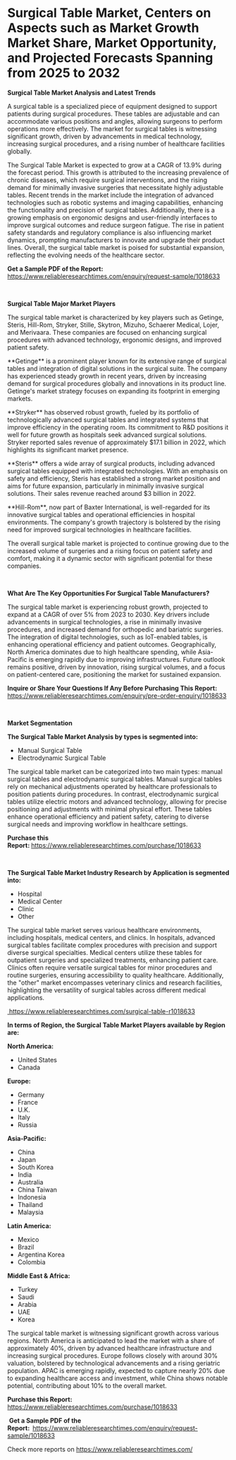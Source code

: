 <p><h1>Surgical Table Market, Centers on Aspects such as Market Growth Market Share, Market Opportunity, and Projected Forecasts Spanning from 2025 to 2032</h1></p><p><strong>Surgical Table Market Analysis and Latest Trends</strong></p>
<p><p>A surgical table is a specialized piece of equipment designed to support patients during surgical procedures. These tables are adjustable and can accommodate various positions and angles, allowing surgeons to perform operations more effectively. The market for surgical tables is witnessing significant growth, driven by advancements in medical technology, increasing surgical procedures, and a rising number of healthcare facilities globally.</p><p>The Surgical Table Market is expected to grow at a CAGR of 13.9% during the forecast period. This growth is attributed to the increasing prevalence of chronic diseases, which require surgical interventions, and the rising demand for minimally invasive surgeries that necessitate highly adjustable tables. Recent trends in the market include the integration of advanced technologies such as robotic systems and imaging capabilities, enhancing the functionality and precision of surgical tables. Additionally, there is a growing emphasis on ergonomic designs and user-friendly interfaces to improve surgical outcomes and reduce surgeon fatigue. The rise in patient safety standards and regulatory compliance is also influencing market dynamics, prompting manufacturers to innovate and upgrade their product lines. Overall, the surgical table market is poised for substantial expansion, reflecting the evolving needs of the healthcare sector.</p></p>
<p><strong>Get a Sample PDF of the Report:&nbsp;</strong> <a href="https://www.reliableresearchtimes.com/enquiry/request-sample/1018633?utm_campaign=2467&utm_medium=2&utm_source=Github&utm_content=ia&utm_term=03032025&utm_id=surgical-table">https://www.reliableresearchtimes.com/enquiry/request-sample/1018633</a></p>
<p>&nbsp;</p>
<p><strong>Surgical Table Major Market Players</strong></p>
<p><p>The surgical table market is characterized by key players such as Getinge, Steris, Hill-Rom, Stryker, Stille, Skytron, Mizuho, Schaerer Medical, Lojer, and Merivaara. These companies are focused on enhancing surgical procedures with advanced technology, ergonomic designs, and improved patient safety.</p><p>**Getinge** is a prominent player known for its extensive range of surgical tables and integration of digital solutions in the surgical suite. The company has experienced steady growth in recent years, driven by increasing demand for surgical procedures globally and innovations in its product line. Getinge's market strategy focuses on expanding its footprint in emerging markets.</p><p>**Stryker** has observed robust growth, fueled by its portfolio of technologically advanced surgical tables and integrated systems that improve efficiency in the operating room. Its commitment to R&D positions it well for future growth as hospitals seek advanced surgical solutions. Stryker reported sales revenue of approximately $17.1 billion in 2022, which highlights its significant market presence.</p><p>**Steris** offers a wide array of surgical products, including advanced surgical tables equipped with integrated technologies. With an emphasis on safety and efficiency, Steris has established a strong market position and aims for future expansion, particularly in minimally invasive surgical solutions. Their sales revenue reached around $3 billion in 2022.</p><p>**Hill-Rom**, now part of Baxter International, is well-regarded for its innovative surgical tables and operational efficiencies in hospital environments. The company's growth trajectory is bolstered by the rising need for improved surgical technologies in healthcare facilities.</p><p>The overall surgical table market is projected to continue growing due to the increased volume of surgeries and a rising focus on patient safety and comfort, making it a dynamic sector with significant potential for these companies.</p></p>
<p>&nbsp;</p>
<p><strong>What Are The Key Opportunities For Surgical Table Manufacturers?</strong></p>
<p><p>The surgical table market is experiencing robust growth, projected to expand at a CAGR of over 5% from 2023 to 2030. Key drivers include advancements in surgical technologies, a rise in minimally invasive procedures, and increased demand for orthopedic and bariatric surgeries. The integration of digital technologies, such as IoT-enabled tables, is enhancing operational efficiency and patient outcomes. Geographically, North America dominates due to high healthcare spending, while Asia-Pacific is emerging rapidly due to improving infrastructures. Future outlook remains positive, driven by innovation, rising surgical volumes, and a focus on patient-centered care, positioning the market for sustained expansion.</p></p>
<p><strong>Inquire or Share Your Questions If Any Before Purchasing This Report:</strong> <a href="https://www.reliableresearchtimes.com/enquiry/pre-order-enquiry/1018633?utm_campaign=2467&utm_medium=2&utm_source=Github&utm_content=ia&utm_term=03032025&utm_id=surgical-table">https://www.reliableresearchtimes.com/enquiry/pre-order-enquiry/1018633</a></p>
<p>&nbsp;</p>
<p><strong>Market Segmentation</strong></p>
<p><strong>The Surgical Table Market Analysis by types is segmented into:</strong></p>
<p><ul><li>Manual Surgical Table</li><li>Electrodynamic Surgical Table</li></ul></p>
<p><p>The surgical table market can be categorized into two main types: manual surgical tables and electrodynamic surgical tables. Manual surgical tables rely on mechanical adjustments operated by healthcare professionals to position patients during procedures. In contrast, electrodynamic surgical tables utilize electric motors and advanced technology, allowing for precise positioning and adjustments with minimal physical effort. These tables enhance operational efficiency and patient safety, catering to diverse surgical needs and improving workflow in healthcare settings.</p></p>
<p><strong>Purchase this Report:&nbsp;</strong><a href="https://www.reliableresearchtimes.com/purchase/1018633?utm_campaign=2467&utm_medium=2&utm_source=Github&utm_content=ia&utm_term=03032025&utm_id=surgical-table">https://www.reliableresearchtimes.com/purchase/1018633</a></p>
<p>&nbsp;</p>
<p><strong>The Surgical Table Market Industry Research by Application is segmented into:</strong></p>
<p><ul><li>Hospital</li><li>Medical Center</li><li>Clinic</li><li>Other</li></ul></p>
<p><p>The surgical table market serves various healthcare environments, including hospitals, medical centers, and clinics. In hospitals, advanced surgical tables facilitate complex procedures with precision and support diverse surgical specialties. Medical centers utilize these tables for outpatient surgeries and specialized treatments, enhancing patient care. Clinics often require versatile surgical tables for minor procedures and routine surgeries, ensuring accessibility to quality healthcare. Additionally, the "other" market encompasses veterinary clinics and research facilities, highlighting the versatility of surgical tables across different medical applications.</p></p>
<p><a href="https://www.reliableresearchtimes.com/surgical-table-r1018633?utm_campaign=2467&utm_medium=2&utm_source=Github&utm_content=ia&utm_term=03032025&utm_id=surgical-table">&nbsp;https://www.reliableresearchtimes.com/surgical-table-r1018633</a></p>
<p><strong>In terms of Region, the Surgical Table Market Players available by Region are:</strong></p>
<p>
    <p> <strong> North America: </strong>
        <ul>
            <li>United States</li>
            <li>Canada</li>
        </ul>
        </p> 
    <p> <strong> Europe: </strong>
        <ul>
            <li>Germany</li>
            <li>France</li>
            <li>U.K.</li>
            <li>Italy</li>
            <li>Russia</li>
        </ul>
        </p> 
    <p> <strong> Asia-Pacific: </strong>
        <ul>
            <li>China</li>
            <li>Japan</li>
            <li>South Korea</li>
            <li>India</li>
            <li>Australia</li>
            <li>China Taiwan</li>
            <li>Indonesia</li>
            <li>Thailand</li>
            <li>Malaysia</li>
        </ul>
        </p> 
    <p> <strong> Latin America: </strong>
        <ul>
            <li>Mexico</li>
            <li>Brazil</li>
            <li>Argentina Korea</li>
            <li>Colombia</li>
        </ul>
        </p> 
    <p> <strong> Middle East & Africa: </strong>
        <ul>
            <li>Turkey</li>
            <li>Saudi</li>
            <li>Arabia</li>
            <li>UAE</li>
            <li>Korea</li>
        </ul>
    </p>
    </p>
<p><p>The surgical table market is witnessing significant growth across various regions. North America is anticipated to lead the market with a share of approximately 40%, driven by advanced healthcare infrastructure and increasing surgical procedures. Europe follows closely with around 30% valuation, bolstered by technological advancements and a rising geriatric population. APAC is emerging rapidly, expected to capture nearly 20% due to expanding healthcare access and investment, while China shows notable potential, contributing about 10% to the overall market.</p></p>
<p><strong>Purchase this Report: </strong><a href="https://www.reliableresearchtimes.com/purchase/1018633?utm_campaign=2467&utm_medium=2&utm_source=Github&utm_content=ia&utm_term=03032025&utm_id=surgical-table">https://www.reliableresearchtimes.com/purchase/1018633</a></p>
<p>&nbsp;<strong>Get a Sample PDF of the Report:&nbsp;&nbsp;</strong><a href="https://www.reliableresearchtimes.com/enquiry/request-sample/1018633?utm_campaign=2467&utm_medium=2&utm_source=Github&utm_content=ia&utm_term=03032025&utm_id=surgical-table">https://www.reliableresearchtimes.com/enquiry/request-sample/1018633</a></p>
<p><strong></strong></p>
<p>Check more reports on <a href="https://www.reliableresearchtimes.com/?utm_campaign=2467&utm_medium=2&utm_source=Github&utm_content=ia&utm_term=03032025&utm_id=surgical-table">https://www.reliableresearchtimes.com/</a></p>